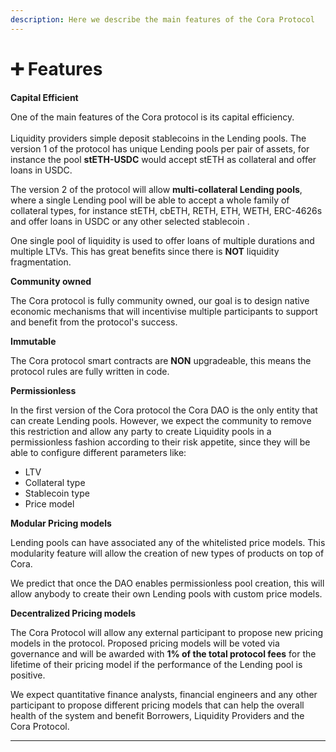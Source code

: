 ```yaml
---
description: Here we describe the main features of the Cora Protocol
---
```


# ➕ Features

**Capital Efficient**

One of the main features of the Cora protocol is its capital efficiency. \
\
Liquidity providers simple deposit stablecoins in the Lending pools. The version 1 of the protocol has unique Lending pools per pair of assets, for instance the pool **stETH-USDC** would accept stETH as collateral and offer loans in USDC.&#x20;

The version 2 of the protocol will allow **multi-collateral Lending pools**, where a single Lending pool will be able to accept a whole family of collateral types, for instance stETH, cbETH, RETH, ETH, WETH, ERC-4626s and offer loans in USDC or any other selected stablecoin .

One single pool of liquidity is used to offer loans of multiple durations and multiple LTVs. This has great benefits since there is **NOT** liquidity fragmentation.

**Community owned**

The Cora protocol is fully community owned, our goal is to design native economic mechanisms that will incentivise multiple participants to support and benefit from the protocol's success.

**Immutable**

The Cora protocol smart contracts are **NON** upgradeable, this means the protocol rules are fully written in code.&#x20;

**Permissionless**&#x20;

In the first version of the Cora protocol the Cora DAO is the only entity that can create Lending pools. However, we expect the community to remove this restriction and allow any party to create Liquidity pools in a permissionless fashion according to their risk appetite, since they will be able to configure different parameters like:

* LTV
* Collateral type
* Stablecoin type
* Price model&#x20;

**Modular Pricing models**

Lending pools can have associated any of the whitelisted price models. This modularity feature will allow the creation of new types of products on top of Cora.&#x20;

We predict that once the DAO enables permissionless pool creation, this will allow anybody to create their own Lending pools with custom price models.

**Decentralized Pricing models**&#x20;

The Cora Protocol will allow any external participant to propose new pricing models in the protocol. Proposed pricing models will be voted via governance and will be awarded with **1% of the total protocol fees** for the lifetime of their pricing model if the performance of the Lending pool is positive.

We expect quantitative finance analysts, financial engineers and any other participant to propose different pricing models that can help the overall health of the system and benefit Borrowers, Liquidity Providers and the Cora Protocol.&#x20;



****
